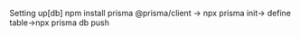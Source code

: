 Setting up[db]
npm install prisma @prisma/client  -> npx prisma init-> define table->npx prisma db push
